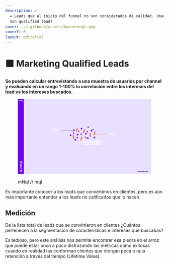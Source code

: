 ```yaml
---
description: >-
  = Leads que al inicio del funnel no son considerados de calidad. (marketing
  non qualified lead)
cover: ../.gitbook/assets/bannermnql.png
coverY: 0
layout: editorial
---
```


# 🟪 Marketing Qualified Leads

**Se pueden calcular entrevistando a una muestra de usuarios por channel y evaluando en un rango 1-100% la correlación entre los intereses del lead vs los intereses buscados.**

<figure><img src="../.gitbook/assets/Frame 12 (3).png" alt=""><figcaption><p>mNql // mql</p></figcaption></figure>

Es importante conocer a los leads que convertimos en clientes, pero es aún más importante entender a los leads no calificados que lo hacen.

## Medición

De la lista total de leads que se convirtieron en clientes ¿Cuántos pertenecen a la segmentación de características e intereses que buscabas?

Es tedioso, pero este análisis nos permite encontrar esa piedra en el arroz que puede estar poco a poco disfrazando las métricas como exitosas cuando en realidad las conforman clientes que otorgan poca o nula retención a través del tiempo (Lifetime Value).
